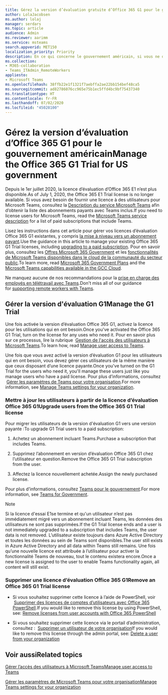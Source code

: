 ```yaml
---
title: Gérez la version d’évaluation gratuite d’Office 365 G1 pour le gouvernement américain
author: LolaJacobsen
ms.author: lolaj
manager: serdars
ms.topic: article
audience: Admin
ms.reviewer: aarimm
ms.service: msteams
search.appverid: MET150
localization_priority: Priority
description: En ce qui concerne le gouvernement américain, si vous ne disposez pas de Microsoft Teams et que vous en avez rapidement besoin, déployez la version d’évaluation d’Office 365 G1 pour les utilisateurs qui ont besoin de travailler à distance ou à partir de leur domicile (WFH) en réponse à l’épidémie COVID-19 (coronavirus).
ms.collection:
- M365-collaboration
- Teams_ITAdmin_RemoteWorkers
appliesto:
- Microsoft Teams
ms.openlocfilehash: 38ffb22e1f1321f7aebffa2ae22bb154bef48ca5
ms.sourcegitcommit: ad82786076cc965e75b1ec5ffd4bc9bf75437340
ms.translationtype: HT
ms.contentlocale: fr-FR
ms.lasthandoff: 07/02/2020
ms.locfileid: "45028100"
---
```

<a name="manage-the-office-365-g1-trial-for-us-government"></a><span data-ttu-id="0c8d2-103">Gérez la version d’évaluation d’Office 365 G1 pour le gouvernement américain</span><span class="sxs-lookup"><span data-stu-id="0c8d2-103">Manage the Office 365 G1 Trial for US government</span></span> 
==============================

<span data-ttu-id="0c8d2-104">Depuis le 1er juillet 2020, la licence d’évaluation d’Office 365 E1 n’est plus disponible.</span><span class="sxs-lookup"><span data-stu-id="0c8d2-104">As of July 1, 2020, the Office 365 E1 Trial license is no longer available.</span></span> <span data-ttu-id="0c8d2-105">Si vous avez besoin de fournir une licence à des utilisateurs pour Microsoft Teams, consultez la [Description du service Microsoft Teams](https://docs.microsoft.com/office365/servicedescriptions/teams-service-description) afin d’obtenir la liste des abonnements payants avec Teams inclus.</span><span class="sxs-lookup"><span data-stu-id="0c8d2-105">If you need to license users for Microsoft Teams, read the [Microsoft Teams service description](https://docs.microsoft.com/office365/servicedescriptions/teams-service-description) for a list of paid subscriptions that include Teams.</span></span> 

<span data-ttu-id="0c8d2-106">Lisez les instructions dans cet article pour gérer vos licences d’évaluation Office 365 G1 existantes, y compris [la mise à niveau vers un abonnement payant](#upgrade-users-from-the-office-365-g1-trial-license).</span><span class="sxs-lookup"><span data-stu-id="0c8d2-106">Use the guidance in this article to manage your existing Office 365 G1 Trial licenses, including [upgrading to a paid subscription](#upgrade-users-from-the-office-365-g1-trial-license).</span></span> <span data-ttu-id="0c8d2-107">Pour en savoir plus, consultez les [Offres Microsoft 365 Government](https://www.microsoft.com/microsoft-365/government/compare-office-365-government-plans) et les [fonctionnalités de Microsoft Teams disponibles dans le cloud de la communauté du secteur public](plan-for-government-gcc.md).</span><span class="sxs-lookup"><span data-stu-id="0c8d2-107">To learn more, read [Microsoft 365 Government Plans](https://www.microsoft.com/microsoft-365/government/compare-office-365-government-plans) and the [Microsoft Teams capabilities available in the GCC Cloud](plan-for-government-gcc.md).</span></span>

<span data-ttu-id="0c8d2-108">Ne manquez aucune de nos recommandations pour la [prise en charge des employés en télétravail avec Teams](support-remote-work-with-teams.md).</span><span class="sxs-lookup"><span data-stu-id="0c8d2-108">Don't miss all of our guidance for [supporting remote workers with Teams](support-remote-work-with-teams.md).</span></span>

## <a name="manage-the-g1-trial"></a><span data-ttu-id="0c8d2-109">Gérer la version d'évaluation G1</span><span class="sxs-lookup"><span data-stu-id="0c8d2-109">Manage the G1 Trial</span></span>

<span data-ttu-id="0c8d2-110">Une fois activée la version d’évaluation Office 365 G1, activez la licence pour les utilisations qui en ont besoin.</span><span class="sxs-lookup"><span data-stu-id="0c8d2-110">Once you've activated the Office 365 G1 Trial, turn on the license for any uses who need it.</span></span> <span data-ttu-id="0c8d2-111">Pour en savoir plus sur ce processus, lire la rubrique  [Gestion de l'accès des utilisateurs à Microsoft Teams](user-access.md).</span><span class="sxs-lookup"><span data-stu-id="0c8d2-111">To learn how, read [Manage user access to Teams](user-access.md).</span></span>

<span data-ttu-id="0c8d2-112">Une fois que vous avez activé la version d’évaluation G1 pour les utilisateurs qui en ont besoin, vous devez gérer ces utilisateurs de la même manière que ceux disposant d’une licence payante.</span><span class="sxs-lookup"><span data-stu-id="0c8d2-112">Once you've turned on the G1 Trial for the users who need it, you'll manage these users just like you manage users who have a paid license.</span></span> <span data-ttu-id="0c8d2-113">Pour plus d’informations, consultez  [Gérer les paramètres de Teams pour votre organisation](enable-features-office-365.md).</span><span class="sxs-lookup"><span data-stu-id="0c8d2-113">For more information, see [Manage Teams settings for your organization](enable-features-office-365.md).</span></span>

### <a name="upgrade-users-from-the-office-365-g1-trial-license"></a><span data-ttu-id="0c8d2-114">Mettre à jour les utilisateurs à partir de la licence d’évaluation Office 365 G1</span><span class="sxs-lookup"><span data-stu-id="0c8d2-114">Upgrade users from the Office 365 G1 Trial license</span></span>

<span data-ttu-id="0c8d2-115">Pour migrer les utilisateurs de la version d'évaluation G1 vers une version payante :</span><span class="sxs-lookup"><span data-stu-id="0c8d2-115">To upgrade G1 Trial users to a paid subscription:</span></span>

1.  <span data-ttu-id="0c8d2-116">Achetez un abonnement incluant Teams.</span><span class="sxs-lookup"><span data-stu-id="0c8d2-116">Purchase a subscription that includes Teams.</span></span>

2.  <span data-ttu-id="0c8d2-117">Supprimez l’abonnement en version d’évaluation Office 365 G1 chez l’utilisateur en question.</span><span class="sxs-lookup"><span data-stu-id="0c8d2-117">Remove the Office 365 G1 Trial subscription from the user.</span></span>

3.  <span data-ttu-id="0c8d2-118">Affectez la licence nouvellement achetée.</span><span class="sxs-lookup"><span data-stu-id="0c8d2-118">Assign the newly purchased license.</span></span>

<span data-ttu-id="0c8d2-119">Pour plus d’informations, consultez [Teams pour le gouvernement](expand-teams-across-your-org/teams-for-government-landing-page.md).</span><span class="sxs-lookup"><span data-stu-id="0c8d2-119">For more information, see [Teams for Government](expand-teams-across-your-org/teams-for-government-landing-page.md).</span></span>

> [!NOTE]
> <span data-ttu-id="0c8d2-120">Si la licence d'essai E1se termine et qu'un utilisateur n’est pas immédiatement migré vers un abonnement incluant Teams, les données des utilisateurs ne sont pas supprimées.</span><span class="sxs-lookup"><span data-stu-id="0c8d2-120">If the G1 Trial license ends and a user is not immediately upgraded to a subscription that includes Teams, the user data is not removed.</span></span> <span data-ttu-id="0c8d2-121">L’utilisateur existe toujours dans Azure Active Directory et toutes les données au sein de Teams sont disponibles.</span><span class="sxs-lookup"><span data-stu-id="0c8d2-121">The user still exists in Azure Active Directory and all data within Teams still remains.</span></span> <span data-ttu-id="0c8d2-122">Une fois qu’une nouvelle licence est attribuée à l’utilisateur pour activer la fonctionnalité Teams de nouveau, tout le contenu existera encore.</span><span class="sxs-lookup"><span data-stu-id="0c8d2-122">Once a new license is assigned to the user to enable Teams functionality again, all content will still exist.</span></span>
> 
### <a name="remove-an-office-365-g1-trial-license"></a><span data-ttu-id="0c8d2-123">Supprimer une licence d’évaluation Office 365 G1</span><span class="sxs-lookup"><span data-stu-id="0c8d2-123">Remove an Office 365 G1 Trial license</span></span>

  - <span data-ttu-id="0c8d2-124">Si vous souhaitez supprimer cette licence à l’aide de PowerShell, voir  [Supprimer des licences de comptes d’utilisateurs avec Office 365 PowerShell](https://docs.microsoft.com/office365/enterprise/powershell/remove-licenses-from-user-accounts-with-office-365-powershell).</span><span class="sxs-lookup"><span data-stu-id="0c8d2-124">If you would like to remove this license by using PowerShell, see: [Remove licenses from user accounts with Office 365 PowerShell](https://docs.microsoft.com/office365/enterprise/powershell/remove-licenses-from-user-accounts-with-office-365-powershell)</span></span>

  - <span data-ttu-id="0c8d2-125">Si vous souhaitez supprimer cette licence via le portail d’administration, consultez :  [Supprimer un utilisateur de votre organisation](https://docs.microsoft.com/microsoft-365/admin/add-users/delete-a-user)</span><span class="sxs-lookup"><span data-stu-id="0c8d2-125">If you would like to remove this license through the admin portal, see: [Delete a user from your organization](https://docs.microsoft.com/microsoft-365/admin/add-users/delete-a-user)</span></span>

## <a name="related-topics"></a><span data-ttu-id="0c8d2-126">Voir aussi</span><span class="sxs-lookup"><span data-stu-id="0c8d2-126">Related topics</span></span>

[<span data-ttu-id="0c8d2-127">Gérer l’accès des utilisateurs à Microsoft Teams</span><span class="sxs-lookup"><span data-stu-id="0c8d2-127">Manage user access to Teams</span></span>](user-access.md)

[<span data-ttu-id="0c8d2-128">Gérer les paramètres de Microsoft Teams pour votre organisation</span><span class="sxs-lookup"><span data-stu-id="0c8d2-128">Manage Teams settings for your organization</span></span>](enable-features-office-365.md)
